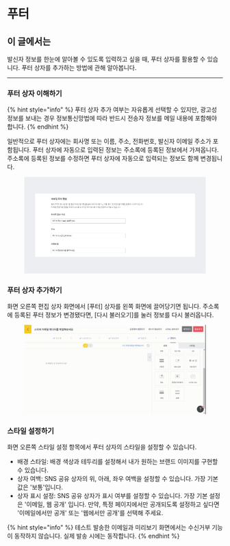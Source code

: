 # 푸터

## 이 글에서는

발신자 정보를 한눈에 알아볼 수 있도록 입력하고 싶을 때, 푸터 상자를 활용할 수 있습니다. 푸터 상자를 추가하는 방법에 관해 알아봅니다.



***

### 푸터 상자 이해하기

{% hint style="info" %}
푸터 상자 추가 여부는 자유롭게 선택할 수 있지만, 광고성 정보를 보내는 경우 정보통신망법에 따라 반드시 전송자 정보를 메일 내용에 포함해야 합니다.
{% endhint %}

일반적으로 푸터 상자에는 회사명 또는 이름, 주소, 전화번호, 발신자 이메일 주소가 포함됩니다. 푸터 상자에 자동으로 입력된 정보는 주소록에 등록된 정보에서 가져옵니다. 주소록에 등록된 정보를 수정하면 푸터 상자에 자동으로 입력되는 정보도 함께 변경됩니다.

<figure><img src="../../../.gitbook/assets/image (37) (1).png" alt=""><figcaption></figcaption></figure>



### 푸터 상자 추가하기

화면 오른쪽 편집 상자 화면에서 \[푸터] 상자를 왼쪽 화면에 끌어당기면 됩니다.  주소록에 등록된 푸터 정보가 변경됐다면, \[다시 불러오기]를 눌러 정보를 다시 불러옵니다.

<figure><img src="../../../.gitbook/assets/screencast-stibee.com-2024.04.22-14_47_45.gif" alt=""><figcaption></figcaption></figure>



### 스타일 설정하기&#x20;

화면 오른쪽 스타일 설정 항목에서 푸터 상자의 스타일을 설정할 수 있습니다.&#x20;

* 배경 스타일: 배경 색상과 테두리를 설정해서 내가 원하는 브랜드 이미지를 구현할 수 있습니다.
* 상자 여백: SNS 공유 상자의 위, 아래, 좌우 여백을 설정할 수 있습니다. 가장 기본값은 '보통'입니다.&#x20;
* 상자 표시 설정: SNS 공유 상자가 표시 여부를 설정할 수 있습니다. 가장 기본 설정은 '이메일, 웹 공개' 입니다. 만약, 특정 페이지에서만 공개되도록 설정하고 싶다면 '이메일에서만 공개' 또는 '웹에서만 공개'를 선택해 주세요.

{% hint style="info" %}
테스트 발송한 이메일과 미리보기 화면에서는 수신거부 기능이 동작하지 않습니다. 실제 발송 시에는 동작합니다.
{% endhint %}
